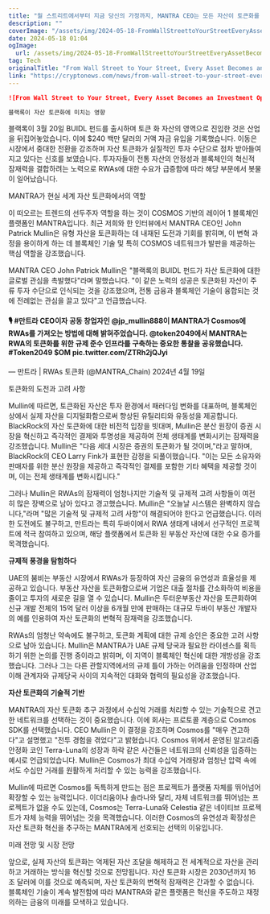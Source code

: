 ```yaml
---
title: "월 스트리트에서부터 지금 당신의 가정까지, MANTRA CEO는 모든 자산이 토큰화를 통해 투자 기회가 된다고 말합니다"
description: ""
coverImage: "/assets/img/2024-05-18-FromWallStreettoYourStreetEveryAssetBecomesanInvestmentOpportunityThroughTokenizationsaysMANTRACEO_thumbnail.png"
date: 2024-05-18 01:04
ogImage: 
  url: /assets/img/2024-05-18-FromWallStreettoYourStreetEveryAssetBecomesanInvestmentOpportunityThroughTokenizationsaysMANTRACEO_thumbnail.png
tag: Tech
originalTitle: "From Wall Street to Your Street, Every Asset Becomes an Investment Opportunity Through Tokenization, says MANTRA CEO"
link: "https://cryptonews.com/news/from-wall-street-to-your-street-every-asset-becomes-an-investment-opportunity-through-tokenization-says-mantra-ceo.htm"
---
```



```markdown
![From Wall Street to Your Street, Every Asset Becomes an Investment Opportunity Through Tokenization, says MANTRA CEO](/assets/img/2024-05-18-FromWallStreettoYourStreetEveryAssetBecomesanInvestmentOpportunityThroughTokenizationsaysMANTRACEO_thumbnail.png)

블랙록이 자산 토큰화에 미치는 영향
```

<div class="content-ad"></div>

블랙록이 3월 20일 BUIDL 펀드를 출시하며 토큰 화 자산의 영역으로 진입한 것은 산업을 뒤집어놓았습니다. 이에 $240 백만 달러의 거액 자금 유입을 기록했습니다. 이동은 시장에서 중대한 전환을 강조하며 자산 토큰화가 실질적인 투자 수단으로 점차 받아들여지고 있다는 신호를 보였습니다. 투자자들이 전통 자산의 안정성과 블록체인의 혁신적 잠재력을 결합하려는 노력으로 RWAs에 대한 수요가 급증함에 따라 해당 부문에서 봇물이 일어났습니다.

MANTRA가 현실 세계 자산 토큰화에서의 역할

이 떠오르는 트렌드의 선두주자 역할을 하는 것이 COSMOS 기반의 레이어 1 블록체인 플랫폼인 MANTRA입니다. 최근 저희와 한 인터뷰에서 MANTRA CEO인 John Patrick Mullin은 유형 자산을 토큰화하는 데 내재된 도전과 기회를 밝히며, 이 변혁 과정을 용이하게 하는 데 블록체인 기술 및 특히 COSMOS 네트워크가 발판을 제공하는 핵심 역할을 강조했습니다.

MANTRA CEO John Patrick Mullin은 "블랙록의 BUIDL 펀드가 자산 토큰화에 대한 글로벌 관심을 촉발했다"라며 말했습니다. "이 같은 노력의 성공은 토큰화된 자산이 주류 투자 수단으로 인식되는 것을 강조했으며, 전통 금융과 블록체인 기술이 융합되는 것에 전례없는 관심을 끌고 있다"고 언급했습니다.

<div class="content-ad"></div>

#### 🎙️ #만트라 CEO이자 공동 창업자인 @jp_mullin888이 MANTRA가 Cosmos에 RWAs를 가져오는 방법에 대해 밝혀주었습니다. @token2049에서 MANTRA는 RWA의 토큰화를 위한 규제 준수 인프라를 구축하는 중요한 통찰을 공유했습니다. #Token2049 $OM pic.twitter.com/ZTRh2jQJyi
— 만트라 | RWAs 토큰화 (@MANTRA_Chain) 2024년 4월 19일

토큰화의 도전과 고려 사항

Mullin에 따르면, 토큰화된 자산은 투자 환경에서 패러다임 변화를 대표하며, 블록체인 상에서 실제 자산을 디지털화함으로써 향상된 유틸리티와 유동성을 제공합니다. BlackRock의 자산 토큰화에 대한 비전적 입장을 빗대며, Mullin은 분산 원장이 증권 시장을 혁신하고 즉각적인 결제와 투명성을 제공하여 전체 생태계를 변화시키는 잠재력을 강조했습니다. Mullin은 "다음 세대 시장은 증권의 토큰화가 될 것이며,"라고 말하며, BlackRock의 CEO Larry Fink가 표현한 감정을 되풀이했습니다. "이는 모든 소유자와 판매자를 위한 분산 원장을 제공하고 즉각적인 결제를 포함한 기타 혜택을 제공할 것이며, 이는 전체 생태계를 변화시킵니다."

그러나 Mullin은 RWAs의 잠재력이 엄청나지만 기술적 및 규제적 고려 사항들이 여전히 많은 장벽으로 남아 있다고 경고했습니다. Mullin은 "오늘날 시스템은 완벽하지 않습니다,"라며 "많은 기술적 및 규제적 고려 사항"이 해결되어야 한다고 언급했습니다. 이러한 도전에도 불구하고, 만트라는 특히 두바이에서 RWA 생태계 내에서 선구적인 프로젝트에 적극 참여하고 있으며, 해당 플랫폼에서 토큰화 된 부동산 자산에 대한 수요 증가를 목격했습니다.

<div class="content-ad"></div>

**규제적 풍경을 탐험하다**

UAE의 붐비는 부동산 시장에서 RWAs가 등장하여 자산 금융의 유연성과 효율성을 제공하고 있습니다. 부동산 자산을 토큰화함으로써 기업은 대출 절차를 간소화하여 비용을 줄이고 투자의 새로운 길을 열 수 있습니다. Mullin은 두터운부동산 자산을 토큰화하여 신규 개발 전체의 15억 달러 이상을 6개월 만에 판매하는 대규모 두바이 부동산 개발자의 예를 인용하여 자산 토큰화의 변혁적 잠재력을 강조했습니다.

RWAs의 엄청난 약속에도 불구하고, 토큰화 계획에 대한 규제 승인은 중요한 고려 사항으로 남아 있습니다. Mullin은 MANTRA가 UAE 규제 당국과 필요한 라이센스를 획득하기 위한 논의를 진행 중이라고 밝히며, 이 지역이 블록체인 혁신에 대한 개방성을 강조했습니다. 그러나 그는 다른 관할지역에서의 규제 틀이 가하는 어려움을 인정하며 산업 이해 관계자와 규제당국 사이의 지속적인 대화와 협력의 필요성을 강조했습니다.

**자산 토큰화의 기술적 기반**

<div class="content-ad"></div>

MANTRA의 자산 토큰화 추구 과정에서 수십억 거래를 처리할 수 있는 기술적으로 견고한 네트워크를 선택하는 것이 중요했습니다. 이에 회사는 프로토콜 계층으로 Cosmos SDK를 선택했습니다. CEO Mullin은 이 결정을 강조하며 Cosmos를 "매우 견고하다"고 설명했고 "전투 경험을 겪었다"고 밝혔습니다. Cosmos 위에서 운영된 알고리즘 안정화 코인 Terra-Luna의 성장과 하락 같은 사건들은 네트워크의 신뢰성을 입증하는 예시로 언급되었습니다. Mullin은 Cosmos가 최대 수십억 거래량과 엄청난 압력 속에서도 수십만 거래를 원활하게 처리할 수 있는 능력을 강조했습니다.

Mullin에 따르면 Cosmos를 독특하게 만드는 점은 프로젝트가 플랫폼 자체를 뛰어넘어 확장할 수 있는 능력입니다. 이더리움이나 솔라나와 달리, 자체 네트워크를 뛰어넘는 프로젝트가 없을 수도 있는데, Cosmos는 Terra-Luna와 Celestia 같은 네이티브 프로젝트가 자체 능력을 뛰어넘는 것을 목격했습니다. 이러한 Cosmos의 유연성과 확장성은 자산 토큰화 혁신을 추구하는 MANTRA에게 선호되는 선택의 이유입니다.

미래 전망 및 시장 전망

앞으로, 실제 자산의 토큰화는 억제된 자산 조달을 해제하고 전 세계적으로 자산을 관리하고 거래하는 방식을 혁신할 것으로 전망됩니다. 자산 토큰화 시장은 2030년까지 16조 달러에 이를 것으로 예측되며, 자산 토큰화의 변혁적 잠재력은 간과할 수 없습니다. 블록체인 기술이 계속 발전함에 따라 MANTRA와 같은 플랫폼은 혁신을 주도하고 재정의하는 금융의 미래를 모색하고 있습니다.